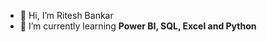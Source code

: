 - 👋 Hi, I’m Ritesh Bankar
- 🌱 I’m currently learning **Power BI, SQL, Excel and Python**


<!---
Riteshb7911/Riteshb7911 is a ✨ special ✨ repository because its `README.md` (this file) appears on your GitHub profile.
You can click the Preview link to take a look at your changes.
--->
